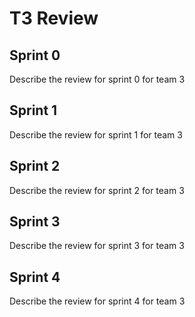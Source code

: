 # T3 Review

## Sprint 0

Describe the review for sprint 0 for team 3

## Sprint 1

Describe the review for sprint 1 for team 3

## Sprint 2

Describe the review for sprint 2 for team 3

## Sprint 3

Describe the review for sprint 3 for team 3

## Sprint 4

Describe the review for sprint 4 for team 3

